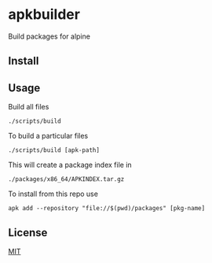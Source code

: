 # apkbuilder
Build packages for alpine


## Install



## Usage
Build all files

    ./scripts/build

To build a particular files
    
    ./scripts/build [apk-path]

This will create a package index file in

    ./packages/x86_64/APKINDEX.tar.gz

To install from this repo use

    apk add --repository "file://$(pwd)/packages" [pkg-name]


## License
[MIT](LICENSE)
